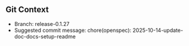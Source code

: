 ## Git Context

- Branch: release-0.1.27
- Suggested commit message: chore(openspec): 2025-10-14-update-doc-docs-setup-readme
